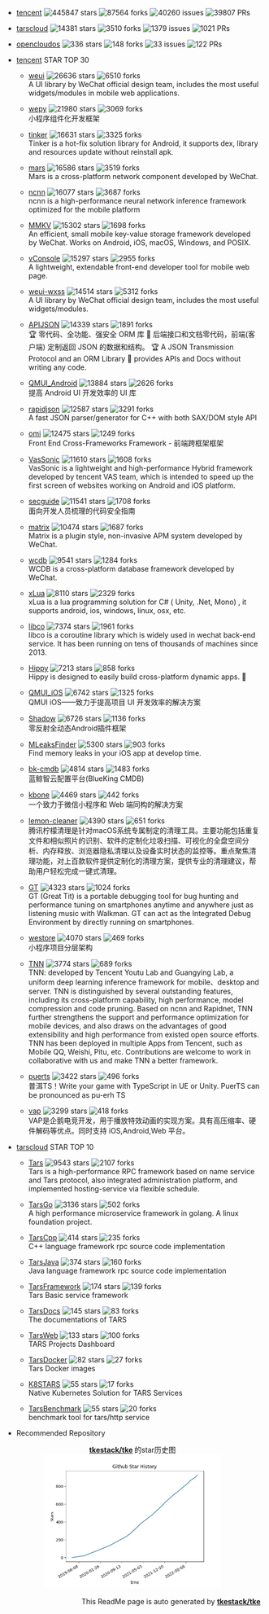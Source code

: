 
+ [tencent](https://github.com/tencent)
![445847 stars](https://img.shields.io/badge/Stars-445847-green)
![87564 forks](https://img.shields.io/badge/Forks-87564-green)
![40260 issues](https://img.shields.io/badge/Issues-40260-green)
![39807 PRs](https://img.shields.io/badge/PRs-39807-green)

+ [tarscloud](https://github.com/tarscloud)
![14381 stars](https://img.shields.io/badge/Stars-14381-green)
![3510 forks](https://img.shields.io/badge/Forks-3510-green)
![1379 issues](https://img.shields.io/badge/Issues-1379-green)
![1021 PRs](https://img.shields.io/badge/PRs-1021-green)

+ [opencloudos](https://github.com/opencloudos)
![336 stars](https://img.shields.io/badge/Stars-336-green)
![148 forks](https://img.shields.io/badge/Forks-148-green)
![33 issues](https://img.shields.io/badge/Issues-33-green)
![122 PRs](https://img.shields.io/badge/PRs-122-green)



+ [tencent](https://github.com/tencent) STAR TOP 30
    
    + [weui](https://github.com/tencent/weui) 
    ![26636 stars](https://img.shields.io/badge/Stars-26636-green)
    ![6510 forks](https://img.shields.io/badge/Forks-6510-green)  
    A UI library by WeChat official design team, includes the most useful widgets/modules in mobile web applications.
    
    + [wepy](https://github.com/tencent/wepy) 
    ![21980 stars](https://img.shields.io/badge/Stars-21980-green)
    ![3069 forks](https://img.shields.io/badge/Forks-3069-green)  
    小程序组件化开发框架
    
    + [tinker](https://github.com/tencent/tinker) 
    ![16631 stars](https://img.shields.io/badge/Stars-16631-green)
    ![3325 forks](https://img.shields.io/badge/Forks-3325-green)  
    Tinker is a hot-fix solution library for Android, it supports dex, library and resources update without reinstall apk.
    
    + [mars](https://github.com/tencent/mars) 
    ![16586 stars](https://img.shields.io/badge/Stars-16586-green)
    ![3519 forks](https://img.shields.io/badge/Forks-3519-green)  
    Mars is a cross-platform network component  developed by WeChat.
    
    + [ncnn](https://github.com/tencent/ncnn) 
    ![16077 stars](https://img.shields.io/badge/Stars-16077-green)
    ![3687 forks](https://img.shields.io/badge/Forks-3687-green)  
    ncnn is a high-performance neural network inference framework optimized for the mobile platform
    
    + [MMKV](https://github.com/tencent/MMKV) 
    ![15302 stars](https://img.shields.io/badge/Stars-15302-green)
    ![1698 forks](https://img.shields.io/badge/Forks-1698-green)  
    An efficient, small mobile key-value storage framework developed by WeChat. Works on Android, iOS, macOS, Windows, and POSIX.
    
    + [vConsole](https://github.com/tencent/vConsole) 
    ![15297 stars](https://img.shields.io/badge/Stars-15297-green)
    ![2955 forks](https://img.shields.io/badge/Forks-2955-green)  
    A lightweight, extendable front-end developer tool for mobile web page.
    
    + [weui-wxss](https://github.com/tencent/weui-wxss) 
    ![14514 stars](https://img.shields.io/badge/Stars-14514-green)
    ![5312 forks](https://img.shields.io/badge/Forks-5312-green)  
    A UI library by WeChat official design team, includes the most useful widgets/modules.
    
    + [APIJSON](https://github.com/tencent/APIJSON) 
    ![14339 stars](https://img.shields.io/badge/Stars-14339-green)
    ![1891 forks](https://img.shields.io/badge/Forks-1891-green)  
    🏆 零代码、全功能、强安全 ORM 库 🚀 后端接口和文档零代码，前端(客户端) 定制返回 JSON 的数据和结构。 🏆 A JSON Transmission Protocol and an ORM Library 🚀  provides APIs and Docs without writing any code.
    
    + [QMUI_Android](https://github.com/tencent/QMUI_Android) 
    ![13884 stars](https://img.shields.io/badge/Stars-13884-green)
    ![2626 forks](https://img.shields.io/badge/Forks-2626-green)  
    提高 Android UI 开发效率的 UI 库
    
    + [rapidjson](https://github.com/tencent/rapidjson) 
    ![12587 stars](https://img.shields.io/badge/Stars-12587-green)
    ![3291 forks](https://img.shields.io/badge/Forks-3291-green)  
    A fast JSON parser/generator for C++ with both SAX/DOM style API
    
    + [omi](https://github.com/tencent/omi) 
    ![12475 stars](https://img.shields.io/badge/Stars-12475-green)
    ![1249 forks](https://img.shields.io/badge/Forks-1249-green)  
     Front End Cross-Frameworks Framework - 前端跨框架框架
    
    + [VasSonic](https://github.com/tencent/VasSonic) 
    ![11610 stars](https://img.shields.io/badge/Stars-11610-green)
    ![1608 forks](https://img.shields.io/badge/Forks-1608-green)  
    VasSonic is a lightweight and high-performance Hybrid framework developed by tencent VAS team, which is intended to speed up the first screen of websites working on Android and iOS platform. 
    
    + [secguide](https://github.com/tencent/secguide) 
    ![11541 stars](https://img.shields.io/badge/Stars-11541-green)
    ![1708 forks](https://img.shields.io/badge/Forks-1708-green)  
    面向开发人员梳理的代码安全指南
    
    + [matrix](https://github.com/tencent/matrix) 
    ![10474 stars](https://img.shields.io/badge/Stars-10474-green)
    ![1687 forks](https://img.shields.io/badge/Forks-1687-green)  
    Matrix is a plugin style, non-invasive APM system developed by WeChat.
    
    + [wcdb](https://github.com/tencent/wcdb) 
    ![9541 stars](https://img.shields.io/badge/Stars-9541-green)
    ![1284 forks](https://img.shields.io/badge/Forks-1284-green)  
    WCDB is a cross-platform database framework developed by WeChat.
    
    + [xLua](https://github.com/tencent/xLua) 
    ![8110 stars](https://img.shields.io/badge/Stars-8110-green)
    ![2329 forks](https://img.shields.io/badge/Forks-2329-green)  
    xLua is a lua programming solution for  C# ( Unity, .Net, Mono) , it supports android, ios, windows, linux, osx, etc.
    
    + [libco](https://github.com/tencent/libco) 
    ![7374 stars](https://img.shields.io/badge/Stars-7374-green)
    ![1961 forks](https://img.shields.io/badge/Forks-1961-green)  
    libco is a coroutine library which is widely used in wechat  back-end service. It has been running on tens of thousands of machines since 2013.
    
    + [Hippy](https://github.com/tencent/Hippy) 
    ![7213 stars](https://img.shields.io/badge/Stars-7213-green)
    ![858 forks](https://img.shields.io/badge/Forks-858-green)  
    Hippy is designed to easily build cross-platform dynamic apps. 👏
    
    + [QMUI_iOS](https://github.com/tencent/QMUI_iOS) 
    ![6742 stars](https://img.shields.io/badge/Stars-6742-green)
    ![1325 forks](https://img.shields.io/badge/Forks-1325-green)  
    QMUI iOS——致力于提高项目 UI 开发效率的解决方案
    
    + [Shadow](https://github.com/tencent/Shadow) 
    ![6726 stars](https://img.shields.io/badge/Stars-6726-green)
    ![1136 forks](https://img.shields.io/badge/Forks-1136-green)  
    零反射全动态Android插件框架
    
    + [MLeaksFinder](https://github.com/tencent/MLeaksFinder) 
    ![5300 stars](https://img.shields.io/badge/Stars-5300-green)
    ![903 forks](https://img.shields.io/badge/Forks-903-green)  
    Find memory leaks in your iOS app at develop time.
    
    + [bk-cmdb](https://github.com/tencent/bk-cmdb) 
    ![4814 stars](https://img.shields.io/badge/Stars-4814-green)
    ![1483 forks](https://img.shields.io/badge/Forks-1483-green)  
    蓝鲸智云配置平台(BlueKing CMDB)
    
    + [kbone](https://github.com/tencent/kbone) 
    ![4469 stars](https://img.shields.io/badge/Stars-4469-green)
    ![442 forks](https://img.shields.io/badge/Forks-442-green)  
    一个致力于微信小程序和 Web 端同构的解决方案
    
    + [lemon-cleaner](https://github.com/tencent/lemon-cleaner) 
    ![4390 stars](https://img.shields.io/badge/Stars-4390-green)
    ![651 forks](https://img.shields.io/badge/Forks-651-green)  
    腾讯柠檬清理是针对macOS系统专属制定的清理工具。主要功能包括重复文件和相似照片的识别、软件的定制化垃圾扫描、可视化的全盘空间分析、内存释放、浏览器隐私清理以及设备实时状态的监控等。重点聚焦清理功能，对上百款软件提供定制化的清理方案，提供专业的清理建议，帮助用户轻松完成一键式清理。
    
    + [GT](https://github.com/tencent/GT) 
    ![4323 stars](https://img.shields.io/badge/Stars-4323-green)
    ![1024 forks](https://img.shields.io/badge/Forks-1024-green)  
    GT (Great Tit) is a portable debugging tool for bug hunting and performance tuning on smartphones anytime and anywhere just as listening music with Walkman. GT can act as the Integrated Debug Environment by directly running on smartphones.
    
    + [westore](https://github.com/tencent/westore) 
    ![4070 stars](https://img.shields.io/badge/Stars-4070-green)
    ![469 forks](https://img.shields.io/badge/Forks-469-green)  
    小程序项目分层架构
    
    + [TNN](https://github.com/tencent/TNN) 
    ![3774 stars](https://img.shields.io/badge/Stars-3774-green)
    ![689 forks](https://img.shields.io/badge/Forks-689-green)  
    TNN: developed by Tencent Youtu Lab and Guangying Lab, a uniform deep learning inference framework for mobile、desktop and server. TNN is distinguished by several outstanding features, including its cross-platform capability, high performance, model compression and code pruning. Based on ncnn and Rapidnet, TNN further strengthens the support and performance optimization for mobile devices, and also draws on the advantages of good extensibility and high performance from existed open source efforts. TNN has been deployed in multiple Apps from Tencent, such as Mobile QQ, Weishi, Pitu, etc. Contributions are welcome to work in collaborative with us and make TNN a better framework. 
    
    + [puerts](https://github.com/tencent/puerts) 
    ![3422 stars](https://img.shields.io/badge/Stars-3422-green)
    ![496 forks](https://img.shields.io/badge/Forks-496-green)  
    普洱TS！Write your game with TypeScript in UE or Unity. PuerTS can be pronounced as pu-erh TS
    
    + [vap](https://github.com/tencent/vap) 
    ![3299 stars](https://img.shields.io/badge/Stars-3299-green)
    ![418 forks](https://img.shields.io/badge/Forks-418-green)  
    VAP是企鹅电竞开发，用于播放特效动画的实现方案。具有高压缩率、硬件解码等优点。同时支持 iOS,Android,Web 平台。
    

+ [tarscloud](https://github.com/tarscloud) STAR TOP 10
    
    + [Tars](https://github.com/tarscloud/Tars) 
    ![9543 stars](https://img.shields.io/badge/Stars-9543-green)
    ![2107 forks](https://img.shields.io/badge/Forks-2107-green)  
    Tars is a high-performance RPC framework based on name service and Tars protocol, also integrated administration platform, and implemented hosting-service via flexible schedule.
    
    + [TarsGo](https://github.com/tarscloud/TarsGo) 
    ![3136 stars](https://img.shields.io/badge/Stars-3136-green)
    ![502 forks](https://img.shields.io/badge/Forks-502-green)  
    A  high performance microservice  framework  in golang. A linux foundation project.
    
    + [TarsCpp](https://github.com/tarscloud/TarsCpp) 
    ![414 stars](https://img.shields.io/badge/Stars-414-green)
    ![235 forks](https://img.shields.io/badge/Forks-235-green)  
    C++ language framework rpc source code implementation
    
    + [TarsJava](https://github.com/tarscloud/TarsJava) 
    ![374 stars](https://img.shields.io/badge/Stars-374-green)
    ![160 forks](https://img.shields.io/badge/Forks-160-green)  
    Java language framework rpc source code implementation
    
    + [TarsFramework](https://github.com/tarscloud/TarsFramework) 
    ![174 stars](https://img.shields.io/badge/Stars-174-green)
    ![139 forks](https://img.shields.io/badge/Forks-139-green)  
    Tars Basic service framework
    
    + [TarsDocs](https://github.com/tarscloud/TarsDocs) 
    ![145 stars](https://img.shields.io/badge/Stars-145-green)
    ![83 forks](https://img.shields.io/badge/Forks-83-green)  
    The documentations of TARS
    
    + [TarsWeb](https://github.com/tarscloud/TarsWeb) 
    ![133 stars](https://img.shields.io/badge/Stars-133-green)
    ![100 forks](https://img.shields.io/badge/Forks-100-green)  
    TARS Projects Dashboard
    
    + [TarsDocker](https://github.com/tarscloud/TarsDocker) 
    ![82 stars](https://img.shields.io/badge/Stars-82-green)
    ![27 forks](https://img.shields.io/badge/Forks-27-green)  
    Tars Docker  images
    
    + [K8STARS](https://github.com/tarscloud/K8STARS) 
    ![55 stars](https://img.shields.io/badge/Stars-55-green)
    ![17 forks](https://img.shields.io/badge/Forks-17-green)  
    Native Kubernetes  Solution for TARS Services
    
    + [TarsBenchmark](https://github.com/tarscloud/TarsBenchmark) 
    ![55 stars](https://img.shields.io/badge/Stars-55-green)
    ![20 forks](https://img.shields.io/badge/Forks-20-green)  
    benchmark tool for tars/http service
    


+ Recommended Repository  
<p align="center">
      <strong>
        <a href="https://github.com/tkestack/tke" target="_blank">tkestack/tke</a>
      </strong>  的star历史图
  <br>
  <img src="https://raw.githubusercontent.com/ButterAndButterfly/GithubTools/master/data/stars_history.jpg" width="350px"></img>    
</p>

<p align="right">
      This ReadMe page is auto generated by 
      <strong>
        <a href="https://github.com/tkestack/tke" target="_blank">tkestack/tke</a><br>
      </strong>   
</p>